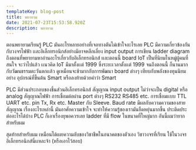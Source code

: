 ```yaml
---
templateKey: blog-post
title: พยายาม
date: 2021-07-23T15:53:58.920Z
description: พยายาม
---
```


ตอนพยายามเรียนรู้ PLC มันอะไรหลายอย่างที่เจอทางตันไม่เข้าใจอะไรเลย PLC มีความเกี่ยวข้องกันกับวงจรไฟฟ้า เเละอิเล็กทรอนิกส์อย่างมิอาจหลีกเลี่ยง input output การเขียน ladder diagram ถึงตอนที่พยายามหาอ่านอะไรเกี่ยวกับอิเล็กทรอนิกส์ เเละตอนนี้ board IoT เป็นที่นิยมในหมู่ผู้คนที่สนใจ จะว่าไปแล้ว เเนวคิด IoT มีมาตั้งเเต่ 1999 ซึ่งระยะเวลาตั้งเเต่ 1999 จนถึงตอนนี้ ก็นานมาก กับวัฒนธรรมตะวันตกเเล้ว ดูเหมือนจะช้ามากกับการพัฒนา board ต่างๆ เทียบกับพลังของทุนนิยม อย่าง อุปกรณ์ที่ขึ้นต้น Smart หรือลงท้ายด้วยคำว่า Smart 

PLC มีส่วนประกอบของชิ้นส่วนอิเล็กทรอนิกส์ สัญญาณ input output ไม่ว่าจะเป็น digital หรือ analog สัญญาณไฟฟ้า การเชื่อมต่อผ่าน port ต่างๆ RS232 RS485 etc. การเชื่อมเเบบ TTL UART etc. pin Tx, Rx etc. Master กับ Sleeve. Baud rate มีผลกับความความของสายสัญญาณ เรื่องอะไรเหล่านี้ มันอาศัยความเข้าใจ จะทำให้ความรู้ของเรามันยืดหยุ่นมากขึ้น ประติดประต่ออะไรได้บ้าง PLC ก็เอาเรื่องยุพอควรเลย ladder ที่มี flow ในขนาดที่ใหญ่มาก อันนี้ผมว่ายากสำหรับผม

สุดท้ายสำหรับผม เหมือนได้เผยความลับของวิชาชีพในอนาคตของตัวเอง วิชาวงจรที่เรียน ใช้ในวงจรอิเล็กทรอนิกส์นี่เเหละจ้า (หรือเอาไว้สอบ)